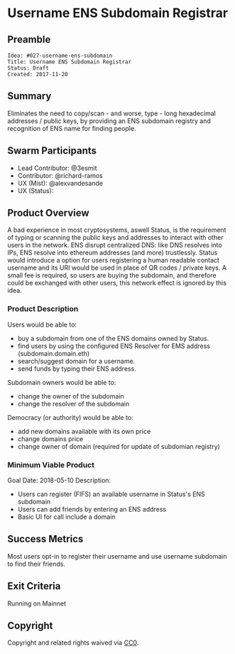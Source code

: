 # Username ENS Subdomain Registrar
## Preamble

    Idea: #027-username-ens-subdomain
    Title: Username ENS Subdomain Registrar
    Status: Draft
    Created: 2017-11-20

## Summary
Eliminates the need to copy/scan - and worse, type - long hexadecimal addresses / public keys, by providing an ENS subdomain registry and recognition of ENS name for finding people.

## Swarm Participants

- Lead Contributor: @3esmit
- Contributor: @richard-ramos
- UX (Mist): @alexvandesande
- UX (Status): 

## Product Overview

A bad experience in most cryptosystems, aswell Status, is the requirement of typing or scanning the public keys and addresses to interact with other users in the network.
ENS disrupt centralized DNS: like DNS resolves into IPs, ENS resolve into ethereum addresses (and more) trustlessly.
Status would introduce a option for users registering a human readable contact username and its URI would be used in place of QR codes / private keys.
A small fee is required, so users are buying the subdomain, and therefore could be exchanged with other users, this network effect is ignored by this idea.

### Product Description

Users would be able to:
- buy a subdomain from one of the ENS domains owned by Status.
- find users by using the configured ENS Resolver for EMS address (subdomain.domain.eth)
- search/suggest domain for a username.
- send funds by typing their ENS address.

Subdomain owners would be able to:
- change the owner of the subdomain
- change the resolver of the subdomain

Democracy (or authority) would be able to:
- add new domains available with its own price
- change domains price
- change owner of domain (required for update of subdomian registry)

### Minimum Viable Product
Goal Date: 2018-05-10
Description: 

- Users can register (FIFS) an available username in Status's ENS subdomain
- Users can add friends by entering an ENS address
- Basic UI for call include a domain

## Success Metrics
Most users opt-in to register their username and use username subdomain to find their friends.

## Exit Criteria
Running on Mainnet 

## Copyright
Copyright and related rights waived via [CC0](https://creativecommons.org/publicdomain/zero/1.0/).

